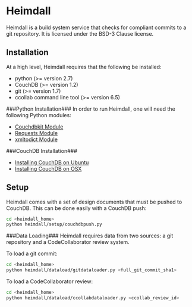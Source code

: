 Heimdall
=========

Heimdall is a build system service that checks for compliant commits to a git repository. It is licensed under the BSD-3 Clause license.

Installation
------------

At a high level, Heimdall requires that the following be installed:
* python (>= version 2.7)
* CouchDB (>= version 1.2)
* git (>= version 1.7)
* ccollab command line tool (>= version 6.5)

###Python Installation###
In order to run Heimdall, one will need the following Python modules:
* [Couchdbkit Module]
* [Requests Module]
* [xmltodict Module]

###CouchDB Installation###
* [Installing CouchDB on Ubuntu]
* [Installing CouchDB on OSX]

Setup
-----

Heimdall comes with a set of design documents that must be pushed to CouchDB. This can be done easily with a CouchDB push:
```sh
cd <heimdall_home>
python heimdall/setup/couchdbpush.py
```

###Data Loading###
Heimdall requires data from two sources: a git repository and a CodeCollaborator review system.

To load a git commit:
```sh
cd <heimdall_home>
python heimdall/dataload/gitdataloader.py <full_git_commit_sha1>
```

To load a CodeCollaborator review:
```sh
cd <heimdall_home>
python heimdall/dataload/ccollabdataloader.py <ccollab_review_id>
```

[Couchdbkit Module]:http://couchdbkit.org/download.html
[Requests Module]:http://docs.python-requests.org/en/latest/user/install/
[xmltodict Module]:https://github.com/martinblech/xmltodict
[Installing CouchDB on Ubuntu]:https://wiki.apache.org/couchdb/Installing_on_Ubuntu
[Installing CouchDB on OSX]:https://wiki.apache.org/couchdb/Installing_on_OSX

